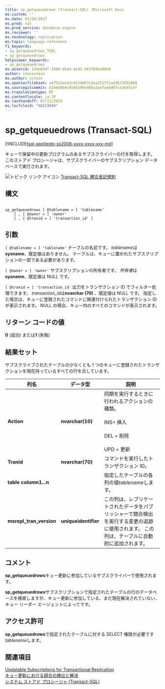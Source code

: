 ```yaml
---
title: sp_getqueuedrows (Transact-SQL) |Microsoft Docs
ms.custom: ''
ms.date: 03/04/2017
ms.prod: sql
ms.prod_service: database-engine
ms.reviewer: ''
ms.technology: replication
ms.topic: language-reference
f1_keywords:
- sp_getqueuedrows_TSQL
- sp_getqueuedrows
helpviewer_keywords:
- sp_getqueuedrows
ms.assetid: 139e834f-1988-4b4d-ac81-db1f89ea90e8
author: stevestein
ms.author: sstein
ms.openlocfilehash: ad7521eed3cd25d067e3ea253ff2a4362350c889
ms.sourcegitcommit: b2464064c0566590e486a3aafae6d67ce2645cef
ms.translationtype: MT
ms.contentlocale: ja-JP
ms.lasthandoff: 07/15/2019
ms.locfileid: "68123940"
---
```

# <a name="sp_getqueuedrows-transact-sql"></a>sp_getqueuedrows (Transact-SQL)
[!INCLUDE[tsql-appliesto-ss2008-xxxx-xxxx-xxx-md](../../includes/tsql-appliesto-ss2008-xxxx-xxxx-xxx-md.md)]

  キューで保留中の更新プログラムのあるサブスクライバーの行を取得します。 このストアド プロシージャは、サブスクライバーのサブスクリプション データベースで実行されます。  
  
 ![トピック リンク アイコン](../../database-engine/configure-windows/media/topic-link.gif "トピック リンク アイコン") [Transact-SQL 構文表記規則](../../t-sql/language-elements/transact-sql-syntax-conventions-transact-sql.md)  
  
## <a name="syntax"></a>構文  
  
```  
  
sp_getqueuedrows [ @tablename = ] 'tablename'  
    [ , [ @owner = ] 'owner'  
    [ , [ @tranid = ] 'transaction_id' ]  
```  
  
## <a name="arguments"></a>引数  
`[ @tablename = ] 'tablename'` テーブルの名前です。 *tablename*は**sysname**、既定値はありません。 テーブルは、キューに置かれたサブスクリプションの一部である必要があります。  
  
`[ @owner = ] 'owner'` サブスクリプションの所有者です。 *所有者*は**sysname**、既定値は NULL です。  
  
`[ @tranid = ] 'transaction_id'` 出力をトランザクション ID でフィルター処理できます。 *transaction_id*は**nvarchar (70)** 、既定値は NULL です。 指定した場合は、キューに登録されたコマンドに関連付けられたトランザクション ID が表示されます。 NULL の場合、キュー内のすべてのコマンドが表示されます。  
  
## <a name="return-code-values"></a>リターン コードの値  
 **0** (成功) または**1** (失敗)  
  
## <a name="result-sets"></a>結果セット  
 サブスクライブされたテーブルの少なくとも 1 つのキューに登録されたトランザクションを現在持っているすべての行を示しています。  
  
|列名|データ型|説明|  
|-----------------|---------------|-----------------|  
|**Action**|**nvarchar(10)**|同期を実行するときに行われるアクションの種類。<br /><br /> INS= 挿入<br /><br /> DEL = 削除<br /><br /> UPD = 更新|  
|**Tranid**|**nvarchar(70)**|コマンドを実行したトランザクション ID。|  
|**table column1...n**||指定したテーブルの各列の値*tablename*します。|  
|**msrepl_tran_version**|**uniqueidentifier**|この列は、レプリケートされたデータをパブリッシャーで競合検出を実行する変更の追跡に使用されます。 この列は、テーブルに自動的に追加されます。|  
  
## <a name="remarks"></a>コメント  
 **sp_getqueuedrows**キュー更新に参加しているサブスクライバーで使用されます。  
  
 **sp_getqueuedrows**サブスクリプションで指定されたテーブルの行のデータベースを検索しますが、キュー更新に参加している、まだ現在解決されていない、キュー リーダー エージェントによってです。  
  
## <a name="permissions"></a>アクセス許可  
 **sp_getqueuedrows**で指定されたテーブルに対する SELECT 権限が必要です*tablename*します。  
  
## <a name="see-also"></a>関連項目  
 [Updatable Subscriptions for Transactional Replication](../../relational-databases/replication/transactional/updatable-subscriptions-for-transactional-replication.md)   
 [キュー更新における競合の検出と解決](../../relational-databases/replication/transactional/updatable-subscriptions-queued-updating-conflict-resolution.md)   
 [システム ストアド プロシージャ &#40;Transact-SQL&#41;](../../relational-databases/system-stored-procedures/system-stored-procedures-transact-sql.md)  
  
  
